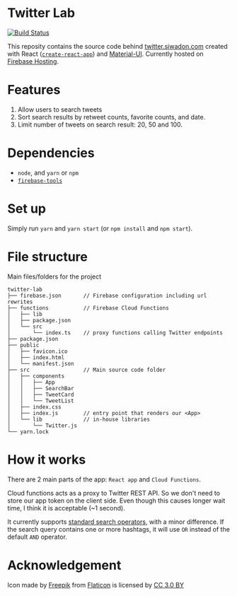# Twitter Lab
[![Build Status](https://travis-ci.org/siwadon/twitter-lab.svg?branch=master)](https://travis-ci.org/siwadon/twitter-lab)

This reposity contains the source code behind [twitter.siwadon.com](https://twitter.siwadon.com) created with React ([`create-react-app`](https://github.com/facebook/create-react-app)) and [Material-UI](https://material-ui.com/). Currently hosted on [Firebase Hosting](https://firebase.google.com/docs/hosting/).

# Features

1. Allow users to search tweets
2. Sort search results by retweet counts, favorite counts, and date.
3. Limit number of tweets on search result: 20, 50 and 100.

# Dependencies

- `node`, and `yarn` or `npm`
- [`firebase-tools`](https://github.com/firebase/firebase-tools)


# Set up

Simply run `yarn` and `yarn start` (or `npm install` and `npm start`).


# File structure

Main files/folders for the project 

```
twitter-lab
├── firebase.json       // Firebase configuration including url rewrites
├── functions           // Firebase Cloud Functions
│   ├── lib
│   ├── package.json
│   └── src
│       └── index.ts    // proxy functions calling Twitter endpoints
├── package.json
├── public
│   ├── favicon.ico
│   ├── index.html
│   └── manifest.json
├── src                 // Main source code folder
│   ├── components
│   │   ├── App
│   │   ├── SearchBar
│   │   ├── TweetCard
│   │   └── TweetList
│   ├── index.css
│   ├── index.js        // entry point that renders our <App>
│   └── lib             // in-house libraries
│       └── Twitter.js
└── yarn.lock
```

# How it works

There are 2 main parts of the app: `React app` and `Cloud Functions`.

Cloud functions acts as a proxy to Twitter REST API. So we don't need to store our app token on the client side. Even though this causes longer wait time, I think it is acceptable (~1 second).

It currently supports [standard search operators](https://developer.twitter.com/en/docs/tweets/search/guides/standard-operators), with a minor difference. If the search query contains one or more hashtags, it will use `OR` instead of the default `AND` operator.

# Acknowledgement

Icon made by [Freepik](http://www.freepik.com) from [Flaticon](https://www.flaticon.com/) is licensed by [CC 3.0 BY](http://creativecommons.org/licenses/by/3.0/)
